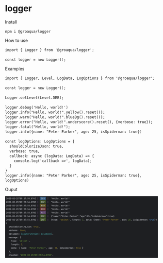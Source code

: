 # logger

Install
```
npm i @groaqua/logger
```

How to use
```
import { Logger } from '@groaqua/logger';

const logger = new Logger();
```

Examples
```
import { Logger, Level, LogData, LogOptions } from '@groaqua/logger';

const logger = new Logger();

Logger.setLevel(Level.DEB);

logger.debug('Hello, world!')
logger.info("Hello, world!".yellow().reset());
logger.warn("Hello, world!".blueBg().reset());
logger.error("Hello, world!".underscore().reset(), {verbose: true});
logger.fatal("Hello, world!");
logger.info({name: "Peter Parker", age: 25, isSpiderman: true})

const logOptions: LogOptions = {
  shouldColorizeJson: true,
  verbose: true,
  callback: async (logData: LogData) => {
    console.log('callback =>', logData);
  }
}
logger.info({name: "Peter Parker", age: 25, isSpiderman: true}, logOptions)
```
Ouput

![](https://github.com/GroAqua/logger/blob/main/screenshot.png?raw=true)
